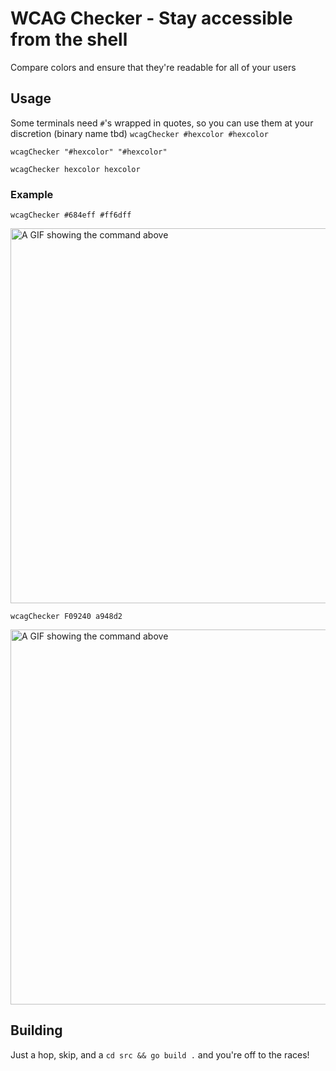 # WCAG Checker - Stay accessible from the shell

Compare colors and ensure that they're readable for all of your users
## Usage
Some terminals need `#`'s wrapped in quotes, so you can use them at your discretion
(binary name tbd)
`wcagChecker #hexcolor #hexcolor`

`wcagChecker "#hexcolor" "#hexcolor"`

`wcagChecker hexcolor hexcolor`

### Example

`wcagChecker #684eff #ff6dff`

<img width="600" alt="A GIF showing the command above" src="https://vhs.charm.sh/vhs-6OArAk3y9u7xtwdHmggW2S.gif">


`wcagChecker F09240 a948d2`

<img width="600" alt="A GIF showing the command above" src="https://vhs.charm.sh/vhs-rBmraAfLw509vQzzrbyao.gif">

## Building

Just a hop, skip, and a `cd src && go build .` and you're off to the races!
